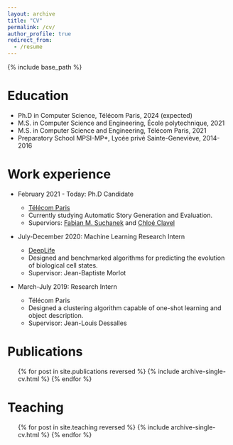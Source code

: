 ```yaml
---
layout: archive
title: "CV"
permalink: /cv/
author_profile: true
redirect_from:
  - /resume
---
```


{% include base_path %}

Education
======
* Ph.D in Computer Science, Télécom Paris, 2024 (expected)
* M.S. in Computer Science and Engineering, École polytechnique, 2021
* M.S. in Computer Science and Engineering, Télécom Paris, 2021
* Preparatory School MPSI-MP*, Lycée privé Sainte-Geneviève, 2014-2016

Work experience
======
* February 2021 - Today: Ph.D Candidate
  * [Télécom Paris](https://www.telecom-paris.fr/en/home)
  * Currently studying Automatic Story Generation and Evaluation.
  * Superviors: [Fabian M. Suchanek](https://www.suchanek.name/) and [Chloé Clavel](https://clavel.wp.imt.fr/)

* July-December 2020: Machine Learning Research Intern
  * [DeepLife](https://www.deeplife.co/)
  * Designed and benchmarked algorithms for predicting the evolution of biological cell states.
  * Supervisor: Jean-Baptiste Morlot

* March-July 2019: Research Intern
  * Télécom Paris
  * Designed a clustering algorithm capable of one-shot learning and object description.
  * Supervisor: Jean-Louis Dessalles

Publications
======
  <ul>{% for post in site.publications reversed %}
    {% include archive-single-cv.html %}
  {% endfor %}</ul>
  
Teaching
======
  <ul>{% for post in site.teaching reversed %}
    {% include archive-single-cv.html %}
  {% endfor %}</ul>
